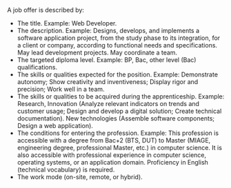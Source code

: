 A job offer is described by:

- The title. Example: Web Developer.
- The description. Example: Designs, develops, and implements a software application project, from the study phase to its integration, for a client or company, according to functional needs and specifications. May lead development projects. May coordinate a team.
- The targeted diploma level. Example: BP, Bac, other level (Bac) qualifications.
- The skills or qualities expected for the position. Example: Demonstrate autonomy; Show creativity and inventiveness; Display rigor and precision; Work well in a team.
- The skills or qualities to be acquired during the apprenticeship. Example: Research, Innovation (Analyze relevant indicators on trends and customer usage; Design and develop a digital solution; Create technical documentation). New technologies (Assemble software components; Design a web application).
- The conditions for entering the profession. Example: This profession is accessible with a degree from Bac+2 (BTS, DUT) to Master (MIAGE, engineering degree, professional Master, etc.) in computer science. It is also accessible with professional experience in computer science, operating systems, or an application domain. Proficiency in English (technical vocabulary) is required.
- The work mode (on-site, remote, or hybrid).

